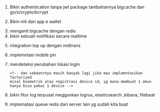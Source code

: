 1.  Bikin authentication tanpa jwt
package tambahannya bigcache dan go/x/crypto/bcrypt
<!-- tapi disarankan pakai jwt jika sudah bisa integrasinya -->
2.  Bikin inti dari app e wallet
<!-- tappi disarankan diperbaiki lagi karena masih banyak yg perlu dilakukan -->
3.  menganti bigcache dengan redis
4.  bikin sebuah notifikasi secara realtime
<!-- menggunkan sse -->
5.  integration top up dengan midtrans
<!-- package tambahan go-midtrans -->
6.  implemntasi mobile pin
7.  mendeteksi perubahan lokasi login
    <!-- ini untuk pengecekan user ini pakai vpn atau tidak, karena jika dia pakai ip jakarta, kemudian  jadi ip londong maka tidak bisa
        kecuali waktu yg ditempuh dari jarak tersebut masih masuk akal -->

        <!-- dan sebeanrnya masih banyak lagi jika mau implemntasikan factorized
        misal biometrik atau registrasi device id, yg mana membuat 1 akun hanya bisa pakai 1 device -->

8.  bikin fitur log terpusat meggunkan logrus, elasticsearch ,kibana, filebeat
    <!-- install file beat dan konfiguration file log yg ingin di eksekusi -->
    <!-- intall elasticseacrch dan kibana, disini saya coba pakai docker -->
    <!-- install dependesi golang untuk  integrasi log dan elastic search-->
    <!-- go get github.com/sirupsen/logrus go.elastic.co/ecslogrus -->

<!-- masuk ke kibana :5601 -->

9. implematasi queue redis dari server lain yg sudah kita buat
   <!-- alasan kita pakai queue, kakrena reaourcenya terbatas, dan kirim emal ini lamabat, jadi kita buat antrian aja  -->
   <!-- install dulu github.com/hibiken/asynq -->
